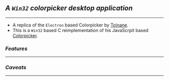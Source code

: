 ## ___A `Win32` colorpicker desktop application___
------

- A replica of the `Electron` based Colorpicker by [Toinane](https://github.com/Toinane).
- This is a `Win32` based C reimplementation of his JavaScrpit based [Colorpicker](https://github.com/Toinane/colorpicker).

### ___Features___
-----


### ___Caveats___
-----
